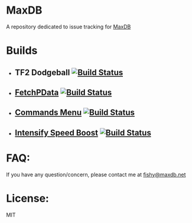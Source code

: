 # MaxDB
A repository dedicated to issue tracking for [MaxDB](https://maxdb.net "Dragonball")

# Builds

- ## TF2 Dodgeball [![Build Status](https://travis-ci.com/RumbleFrog/TF2_Dodgeball.svg?token=fzDwLamkGxdhu8zz3Bvs&branch=master)](https://travis-ci.com/RumbleFrog/TF2_Dodgeball)
- ## [FetchPData](https://github.com/RumbleFrog/FetchPData) [![Build Status](https://travis-ci.org/RumbleFrog/FetchPData.svg?branch=master)](https://travis-ci.org/RumbleFrog/FetchPData)
- ## [Commands Menu](https://github.com/RumbleFrog/CommandsMenu) [![Build Status](https://travis-ci.org/RumbleFrog/CommandsMenu.svg?branch=master)](https://travis-ci.org/RumbleFrog/CommandsMenu)
- ## [Intensify Speed Boost](https://github.com/RumbleFrog/Intensify-Speed-Boost) [![Build Status](https://travis-ci.org/RumbleFrog/Intensify-Speed-Boost.svg?branch=master)](https://travis-ci.org/RumbleFrog/Intensify-Speed-Boost)

# FAQ:
  If you have any question/concern, please contact me at fishy@maxdb.net
  
# License:
  MIT
